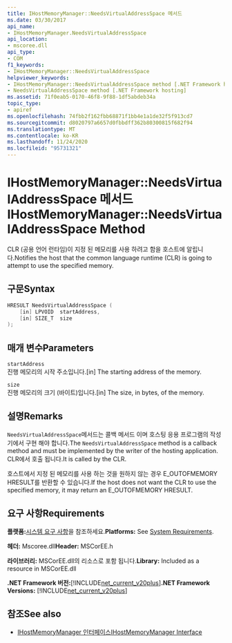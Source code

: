 ```yaml
---
title: IHostMemoryManager::NeedsVirtualAddressSpace 메서드
ms.date: 03/30/2017
api_name:
- IHostMemoryManager.NeedsVirtualAddressSpace
api_location:
- mscoree.dll
api_type:
- COM
f1_keywords:
- IHostMemoryManager::NeedsVirtualAddressSpace
helpviewer_keywords:
- IHostMemoryManager::NeedsVirtualAddressSpace method [.NET Framework hosting]
- NeedsVirtualAddressSpace method [.NET Framework hosting]
ms.assetid: 71f0eab5-0170-46f8-9f88-1df5abdeb34a
topic_type:
- apiref
ms.openlocfilehash: 74fbb2f162fbb68871f1bb4e1a1de32f5f913cd7
ms.sourcegitcommit: d8020797a6657d0fbbdff362b80300815f682f94
ms.translationtype: MT
ms.contentlocale: ko-KR
ms.lasthandoff: 11/24/2020
ms.locfileid: "95731321"
---
```

# <a name="ihostmemorymanagerneedsvirtualaddressspace-method"></a><span data-ttu-id="203f6-102">IHostMemoryManager::NeedsVirtualAddressSpace 메서드</span><span class="sxs-lookup"><span data-stu-id="203f6-102">IHostMemoryManager::NeedsVirtualAddressSpace Method</span></span>

<span data-ttu-id="203f6-103">CLR (공용 언어 런타임)이 지정 된 메모리를 사용 하려고 함을 호스트에 알립니다.</span><span class="sxs-lookup"><span data-stu-id="203f6-103">Notifies the host that the common language runtime (CLR) is going to attempt to use the specified memory.</span></span>  
  
## <a name="syntax"></a><span data-ttu-id="203f6-104">구문</span><span class="sxs-lookup"><span data-stu-id="203f6-104">Syntax</span></span>  
  
```cpp  
HRESULT NeedsVirtualAddressSpace (  
    [in] LPVOID  startAddress,  
    [in] SIZE_T  size  
);  
```  
  
## <a name="parameters"></a><span data-ttu-id="203f6-105">매개 변수</span><span class="sxs-lookup"><span data-stu-id="203f6-105">Parameters</span></span>  

 `startAddress`  
 <span data-ttu-id="203f6-106">진행 메모리의 시작 주소입니다.</span><span class="sxs-lookup"><span data-stu-id="203f6-106">[in] The starting address of the memory.</span></span>  
  
 `size`  
 <span data-ttu-id="203f6-107">진행 메모리의 크기 (바이트)입니다.</span><span class="sxs-lookup"><span data-stu-id="203f6-107">[in] The size, in bytes, of the memory.</span></span>  
  
## <a name="remarks"></a><span data-ttu-id="203f6-108">설명</span><span class="sxs-lookup"><span data-stu-id="203f6-108">Remarks</span></span>  

 <span data-ttu-id="203f6-109">`NeedsVirtualAddressSpace`메서드는 콜백 메서드 이며 호스팅 응용 프로그램의 작성기에서 구현 해야 합니다.</span><span class="sxs-lookup"><span data-stu-id="203f6-109">The `NeedsVirtualAddressSpace` method is a callback method and must be implemented by the writer of the hosting application.</span></span> <span data-ttu-id="203f6-110">CLR에서 호출 됩니다.</span><span class="sxs-lookup"><span data-stu-id="203f6-110">It is called by the CLR.</span></span>  
  
 <span data-ttu-id="203f6-111">호스트에서 지정 된 메모리를 사용 하는 것을 원하지 않는 경우 E_OUTOFMEMORY HRESULT를 반환할 수 있습니다.</span><span class="sxs-lookup"><span data-stu-id="203f6-111">If the host does not want the CLR to use the specified memory, it may return an E_OUTOFMEMORY HRESULT.</span></span>  
  
## <a name="requirements"></a><span data-ttu-id="203f6-112">요구 사항</span><span class="sxs-lookup"><span data-stu-id="203f6-112">Requirements</span></span>  

 <span data-ttu-id="203f6-113">**플랫폼:**[시스템 요구 사항](../../get-started/system-requirements.md)을 참조하세요.</span><span class="sxs-lookup"><span data-stu-id="203f6-113">**Platforms:** See [System Requirements](../../get-started/system-requirements.md).</span></span>  
  
 <span data-ttu-id="203f6-114">**헤더:** Mscoree.dll</span><span class="sxs-lookup"><span data-stu-id="203f6-114">**Header:** MSCorEE.h</span></span>  
  
 <span data-ttu-id="203f6-115">**라이브러리:** MSCorEE.dll의 리소스로 포함 됩니다.</span><span class="sxs-lookup"><span data-stu-id="203f6-115">**Library:** Included as a resource in MSCorEE.dll</span></span>  
  
 <span data-ttu-id="203f6-116">**.NET Framework 버전:**[!INCLUDE[net_current_v20plus](../../../../includes/net-current-v20plus-md.md)]</span><span class="sxs-lookup"><span data-stu-id="203f6-116">**.NET Framework Versions:** [!INCLUDE[net_current_v20plus](../../../../includes/net-current-v20plus-md.md)]</span></span>  
  
## <a name="see-also"></a><span data-ttu-id="203f6-117">참조</span><span class="sxs-lookup"><span data-stu-id="203f6-117">See also</span></span>

- [<span data-ttu-id="203f6-118">IHostMemoryManager 인터페이스</span><span class="sxs-lookup"><span data-stu-id="203f6-118">IHostMemoryManager Interface</span></span>](ihostmemorymanager-interface.md)
